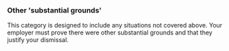 ###  Other 'substantial grounds'

This category is designed to include any situations not covered above. Your
employer must prove there were other substantial grounds and that they justify
your dismissal.
